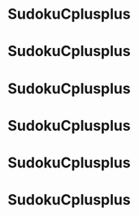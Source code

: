 # SudokuCplusplus
# SudokuCplusplus
# SudokuCplusplus
# SudokuCplusplus
# SudokuCplusplus
# SudokuCplusplus

